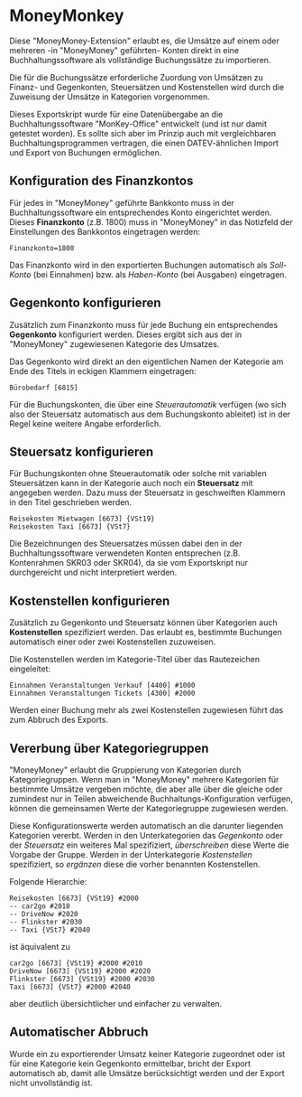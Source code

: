 # MoneyMonkey

Diese "MoneyMoney-Extension" erlaubt es, die Umsätze auf einem oder mehreren -in "MoneyMoney" geführten- Konten direkt in eine Buchhaltungssoftware als vollständige Buchungssätze zu importieren.

Die für die Buchungssätze erforderliche Zuordung von Umsätzen zu Finanz- und Gegenkonten, Steuersätzen und Kostenstellen wird durch die Zuweisung der Umsätze in Kategorien vorgenommen.

Dieses Exportskript wurde für eine Datenübergabe an die Buchhaltungssoftware "MonKey-Office" entwickelt (und ist nur damit getestet worden). Es sollte sich aber im Prinzip auch mit vergleichbaren Buchhaltungsprogrammen vertragen, die einen DATEV-ähnlichen Import und Export von Buchungen ermöglichen.

## Konfiguration des Finanzkontos

Für jedes in "MoneyMoney" geführte Bankkonto muss in der Buchhaltungssoftware ein entsprechendes Konto eingerichtet werden. Dieses  **Finanzkonto** (z.B. 1800) muss in "MoneyMoney" in das Notizfeld der Einstellungen des Bankkontos eingetragen werden:

```
Finanzkonto=1800
```

Das Finanzkonto wird in den exportierten Buchungen automatisch als *Soll-Konto* (bei Einnahmen) bzw. als *Haben-Konto* (bei Ausgaben) eingetragen. 

## Gegenkonto konfigurieren

Zusätzlich zum Finanzkonto muss für jede Buchung ein entsprechendes **Gegenkonto** konfiguriert werden. Dieses ergibt sich aus der in "MoneyMoney" zugewiesenen Kategorie des Umsatzes.

Das Gegenkonto wird direkt an den eigentlichen Namen der Kategorie am Ende des Titels in eckigen Klammern eingetragen:

```
Bürobedarf [6815]
```

Für die Buchungskonten, die über eine *Steuerautomatik* verfügen (wo sich also der Steuersatz automatisch aus dem Buchungskonto ableitet) ist in der Regel keine weitere Angabe erforderlich.

## Steuersatz konfigurieren

Für Buchungskonten ohne Steuerautomatik oder solche mit variablen Steuersätzen kann in der Kategorie auch noch ein **Steuersatz** mit angegeben werden. Dazu muss der Steuersatz in geschweiften Klammern in den Titel geschrieben werden.

```
Reisekosten Mietwagen [6673] {VSt19}
Reisekosten Taxi [6673] {VSt7}
```

Die Bezeichnungen des Steuersatzes müssen dabei den in der Buchhaltungssoftware verwendeten Konten entsprechen (z.B. Kontenrahmen SKR03 oder SKR04), da sie vom Exportskript nur durchgereicht und nicht interpretiert werden.

## Kostenstellen konfigurieren

Zusätzlich zu Gegenkonto und Steuersatz können über Kategorien auch **Kostenstellen** spezifiziert werden. Das erlaubt es, bestimmte Buchungen automatisch einer oder zwei Kostenstellen zuzuweisen.

Die Kostenstellen werden im Kategorie-Titel über das Rautezeichen eingeleitet:

```
Einnahmen Veranstaltungen Verkauf [4400] #1000
Einnahmen Veranstaltungen Tickets [4300] #2000
```

Werden einer Buchung mehr als zwei Kostenstellen zugewiesen führt das zum Abbruch des Exports.

## Vererbung über Kategoriegruppen

"MoneyMoney" erlaubt die Gruppierung von Kategorien durch Kategoriegruppen. Wenn man in "MoneyMoney" mehrere Kategorien für bestimmte Umsätze vergeben möchte, die aber alle über die gleiche oder zumindest nur in Teilen abweichende Buchhaltungs-Konfiguration verfügen, können die gemeinsamen Werte der Kategoriegruppe zugewiesen werden.

Diese Konfigurationswerte werden automatisch an die darunter liegenden Kategorien vererbt. Werden in den Unterkategorien das *Gegenkonto* oder der *Steuersatz* ein weiteres Mal spezifiziert, *überschreiben* diese Werte die Vorgabe der Gruppe. Werden in der Unterkategorie *Kostenstellen* spezifiziert, so *ergänzen* diese die vorher benannten Kostenstellen.

Folgende Hierarchie:

```
Reisekosten [6673] {VSt19} #2000
-- car2go #2010
-- DriveNow #2020
-- Flinkster #2030
-- Taxi {VSt7} #2040
```

ist äquivalent zu

```
car2go [6673] {VSt19} #2000 #2010
DriveNow [6673] {VSt19} #2000 #2020
Flinkster [6673] {VSt19} #2000 #2030
Taxi [6673] {VSt7} #2000 #2040
```

aber deutlich übersichtlicher und einfacher zu verwalten.


## Automatischer Abbruch 

Wurde ein zu exportierender Umsatz keiner Kategorie zugeordnet oder ist für eine Kategorie kein Gegenkonto ermittelbar, bricht der Export automatisch ab, damit alle Umsätze berücksichtigt werden und der Export nicht unvollständig ist.

